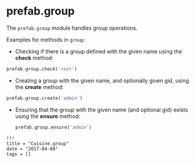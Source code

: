 # prefab.group

The `prefab.group` module handles group operations.

Examples for methods in `group`:

- Checking if there is a group defined with the given name using the **check** method:

```python
prefab.group.check('root')
```

-  Creating a group with the given name, and optionally given gid, using the **create** method:

```python
prefab.group.create('admin')
```

- Ensuring that the group with the given name (and optional gid) exists using the **ensure** method:

  ```python
  prefab.group.ensure('admin')
  ```

```
!!!
title = "Cuisine.group"
date = "2017-04-08"
tags = []
```
